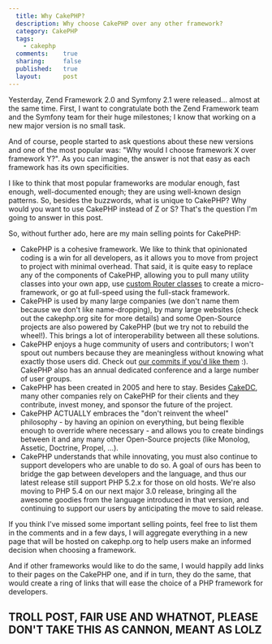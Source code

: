 ```yaml
---
  title: Why CakePHP?
  description: Why choose CakePHP over any other framework?
  category: CakePHP
  tags:
    - cakephp
  comments:    true
  sharing:     false
  published:   true
  layout:      post
---
```


Yesterday, Zend Framework 2.0 and Symfony 2.1 were released... almost at the same time. First, I want to congratulate both the Zend Framework team and the Symfony team for their huge milestones; I know that working on a new major version is no small task.

And of course, people started to ask questions about these new versions and one of the most popular was: "Why would I choose framework X over framework Y?". As you can imagine, the answer is not that easy as each framework has its own specificities.

I like to think that most popular frameworks are modular enough, fast enough, well-documented enough; they are using well-known design patterns. So, besides the buzzwords, what is unique to CakePHP? Why would you want to use CakePHP instead of Z or S? That's the question I'm going to answer in this post.

So, without further ado, here are my main selling points for CakePHP:

- CakePHP is a cohesive framework. We like to think that opinionated coding is a win for all developers, as it allows you to move from project to project with minimal overhead. That said, it is quite easy to replace any of the components of CakePHP, allowing you to pull many utility classes into your own app, use [custom Router classes](http://book.cakephp.org/2.0/en/development/routing.html) to create a micro-framework, or go at full-speed using the full-stack framework.
- CakePHP is used by many large companies (we don't name them because we don't like name-dropping), by many large websites (check out the cakephp.org site for more details) and some Open-Source projects are also powered by CakePHP (but we try not to rebuild the wheel!). This brings a lot of interoperability between all these solutions.
- CakePHP enjoys a huge community of users and contributors; I won't spout out numbers because they are meaningless without knowing what exactly those users did. Check out [our commits if you'd like them](https://github.com/cakephp/cakephp/commits/master) :). CakePHP also has an annual dedicated conference and a large number of user groups.
- CakePHP has been created in 2005 and here to stay. Besides [CakeDC](http://www.cakedc.com/), many other companies rely on CakePHP for their clients and they contribute, invest money, and sponsor the future of the project.
- CakePHP ACTUALLY embraces the "don't reinvent the wheel" philosophy - by having an opinion on everything, but being flexible enough to override where necessary - and allows you to create bindings between it and any many other Open-Source projects (like Monolog, Assetic, Doctrine, Propel, ...).
- CakePHP understands that while innovating, you must also continue to support developers who are unable to do so. A goal of ours has been to bridge the gap between developers and the language, and thus our latest release still support PHP 5.2.x for those on old hosts. We're also moving to PHP 5.4 on our next major 3.0 release, bringing all the awesome goodies from the language introduced in that version, and continuing to support our users by anticipating the move to said release.

If you think I've missed some important selling points, feel free to list them in the comments and in a few days, I will aggregate everything in a new page that will be hosted on cakephp.org to help users make an informed decision when choosing a framework.

And if other frameworks would like to do the same, I would happily add links to their pages on the CakePHP one, and if in turn, they do the same, that would create a ring of links that will ease the choice of a PHP framework for developers.

## TROLL POST, FAIR USE AND WHATNOT, PLEASE DON'T TAKE THIS AS CANNON, MEANT AS LOLZ
